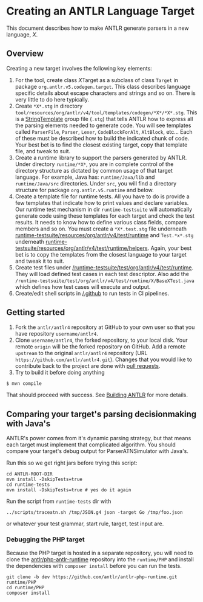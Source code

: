# Creating an ANTLR Language Target

This document describes how to make ANTLR generate parsers in a new language, *X*.

## Overview

Creating a new target involves the following key elements:

1. For the tool, create class *X*Target as a subclass of class `Target` in package `org.antlr.v5.codegen.target`.
   This class describes language specific details about escape characters and strings and so on.
   There is very little to do here typically.
2. Create `*X*.stg` in directory `tool/resources/org/antlr/v4/tool/templates/codegen/*X*/*X*.stg`.
   This is a [StringTemplate](http://www.stringtemplate.org/) group file (`.stg`) that tells ANTLR how to express
   all the parsing elements needed to generate code.
   You will see templates called `ParserFile`, `Parser`, `Lexer`, `CodeBlockForAlt`, `AltBlock`, etc...
   Each of these must be described how to build the indicated chunk of code.
   Your best bet is to find the closest existing target, copy that template file, and tweak to suit.
3. Create a runtime library to support the parsers generated by ANTLR.
   Under directory `runtime/*X*`, you are in complete control of the directory structure as dictated by common usage of that target language.
   For example, Java has: `runtime/Java/lib` and `runtime/Java/src` directories.
   Under `src`, you will find a directory structure for package `org.antlr.v5.runtime` and below.
4. Create a template file for runtime tests.
   All you have to do is provide a few templates that indicate how to print values and declare variables.
   Our runtime test mechanism in dir `runtime-testsuite` will automatically generate code using these templates for each target and check the test results.
   It needs to know how to define various class fields, compare members and so on.
   You must create a `*X*.test.stg` file underneath [runtime-testsuite/resources/org/antlr/v4/test/runtime](../runtime-testsuite/resources/org/antlr/v5/test/runtime)
   and `Test.*x*.stg` underneath [runtime-testsuite/resources/org/antlr/v4/test/runtime/helpers](../runtime-testsuite/resources/org/antlr/v5/test/runtime/helpers).
   Again, your best bet is to copy the templates from the closest language to your target and tweak it to suit.
6. Create test files under [/runtime-testsuite/test/org/antlr/v4/test/runtime](../runtime-testsuite/test/org/antlr/v5/test/runtime).
   They will load defined test cases in each test descriptor.
   Also add the `/runtime-testsuite/test/org/antlr/v4/test/runtime/X/BaseXTest.java` which defines how test cases will execute and output.
7. Create/edit shell scripts in [/.github](../.github) to run tests in CI pipelines.

## Getting started

1. Fork the `antlr/antlr4` repository at GitHub to your own user so that you have repository `username/antlr4`.
2. Clone `username/antlr4`, the forked repository, to your local disk.
   Your remote `origin` will be the forked repository on GitHub.
   Add a remote `upstream` to the original `antlr/antlr4` repository (URL `https://github.com/antlr/antlr4.git`).
   Changes that you would like to contribute back to the project are done with [pull requests](https://help.github.com/articles/using-pull-requests/).
3. Try to build it before doing anything

```bash
$ mvn compile
```

That should proceed with success. See [Building ANTLR](building-antlr.md) for more details.

## Comparing your target's parsing decisionmaking with Java's

ANTLR's power comes from it's dynamic parsing strategy, but that means each target
must implement that complicated algorithm. You should compare your target's debug
output for ParserATNSimulator with Java's.

Run this so we get right jars before trying this script:

```
cd ANTLR-ROOT-DIR
mvn install -DskipTests=true
cd runtime-tests 
mvn install -DskipTests=true # yes do it again
```

Run the script from `runtime-tests` dir with

```
../scripts/traceatn.sh /tmp/JSON.g4 json -target Go /tmp/foo.json
```

or whatever your test grammar, start rule, target, test input are.

### Debugging the PHP target

Because the PHP target is hosted in a separate repository, you will need to clone the [antlr/php-antlr-runtime](https://github.com/antlr/antlr-php-runtime)
repository into the `runtime/PHP` and install the dependencies with `composer install` before you can run the tests.

```
git clone -b dev https://github.com/antlr/antlr-php-runtime.git runtime/PHP
cd runtime/PHP
composer install
```
